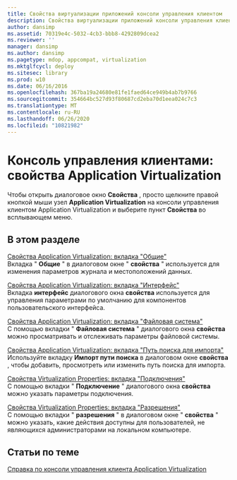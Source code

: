 ```yaml
---
title: Свойства виртуализации приложений консоли управления клиентом
description: Свойства виртуализации приложений консоли управления клиентом
author: dansimp
ms.assetid: 70319e4c-5032-4cb3-bbb8-4292809dcea2
ms.reviewer: ''
manager: dansimp
ms.author: dansimp
ms.pagetype: mdop, appcompat, virtualization
ms.mktglfcycl: deploy
ms.sitesec: library
ms.prod: w10
ms.date: 06/16/2016
ms.openlocfilehash: 367ba19a24680e81fe1faed64ce949b4ab7b9766
ms.sourcegitcommit: 354664bc527d93f80687cd2eba70d1eea024c7c3
ms.translationtype: MT
ms.contentlocale: ru-RU
ms.lasthandoff: 06/26/2020
ms.locfileid: "10821982"
---
```

# Консоль управления клиентами: свойства Application Virtualization


Чтобы открыть диалоговое окно **Свойства** , просто щелкните правой кнопкой мыши узел **Application Virtualization** на консоли управления клиентом Application Virtualization и выберите пункт **Свойства** во всплывающем меню.

## В этом разделе


<a href="" id="application-virtualization-properties--general-tab"></a>[Свойства Application Virtualization: вкладка "Общие"](application-virtualization-properties-general-tab.md)  
Вкладка " **Общие** " в диалоговом окне " **свойства** " используется для изменения параметров журнала и местоположений данных.

<a href="" id="application-virtualization-properties--interface-tab"></a>[Свойства Application Virtualization: вкладка "Интерфейс"](application-virtualization-properties-interface-tab.md)  
Вкладка **интерфейс** диалогового окна **свойства** используется для управления параметрами по умолчанию для компонентов пользовательского интерфейса.

<a href="" id="application-virtualization-properties--file-system-tab"></a>[Свойства Application Virtualization: вкладка "Файловая система"](application-virtualization-properties-file-system-tab.md)  
С помощью вкладки " **Файловая система** " диалогового окна **свойства** можно просматривать и отслеживать параметры файловой системы.

<a href="" id="application-virtualization-properties--import-search-path-tab"></a>[Свойства Application Virtualization: вкладка "Путь поиска для импорта"](application-virtualization-properties-import-search-path-tab.md)  
Используйте вкладку **Импорт пути поиска** в диалоговом окне **свойства** , чтобы добавить, просмотреть или изменить путь поиска для импорта.

<a href="" id="application-virtualization-properties--connectivity-tab"></a>[Свойства Virtualization Properties: вкладка "Подключения"](application-virtualization-properties-connectivity-tab.md)  
С помощью вкладки " **Подключение** " диалогового окна **свойства** можно указать параметры подключения.

<a href="" id="application-virtualization-properties--permissions-tab"></a>[Свойства Virtualization Properties: вкладка "Разрешения"](application-virtualization-properties-permissions-tab.md)  
С помощью вкладки " **разрешения** " в диалоговом окне " **свойства** " можно указать, какие действия доступны для пользователей, не являющихся администраторами на локальном компьютере.

## Статьи по теме


[Справка по консоли управления клиента Application Virtualization](application-virtualization-client-management-console-reference.md)

 

 





